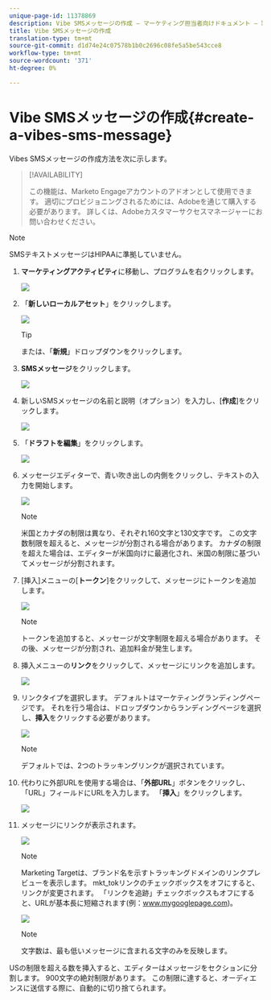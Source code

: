```yaml
---
unique-page-id: 11378869
description: Vibe SMSメッセージの作成 — マーケティング担当者向けドキュメント — 製品ドキュメント
title: Vibe SMSメッセージの作成
translation-type: tm+mt
source-git-commit: d1d74e24c07578b1b0c2696c08fe5a5be543cce8
workflow-type: tm+mt
source-wordcount: '371'
ht-degree: 0%

---
```



# Vibe SMSメッセージの作成{#create-a-vibes-sms-message}

Vibes SMSメッセージの作成方法を次に示します。

>[!AVAILABILITY]
>
>この機能は、Marketo Engageアカウントのアドオンとして使用できます。 適切にプロビジョニングされるためには、Adobeを通じて購入する必要があります。 詳しくは、Adobeカスタマーサクセスマネージャーにお問い合わせください。

>[!NOTE]
>
>SMSテキストメッセージはHIPAAに準拠していません。

1. **マーケティングアクティビティ**&#x200B;に移動し、プログラムを右クリックします。

   ![](assets/mobile-right-click-hand.jpg)

1. 「**新しいローカルアセット**」をクリックします。

   ![](assets/new-local-asset-hand.jpg)

   >[!TIP]
   >
   >または、「**新規**」ドロップダウンをクリックします。

1. **SMSメッセージ**&#x200B;をクリックします。

   ![](assets/new-local-asset-selection-hand.jpg)

1. 新しいSMSメッセージの名前と説明（オプション）を入力し、[**作成**]をクリックします。

   ![](assets/new-sms-message-offer-ends-soon-hands.jpg)

1. 「**ドラフトを編集**」をクリックします。

   ![](assets/edit-draft-hand.jpg)

1. メッセージエディターで、青い吹き出しの内側をクリックし、テキストの入力を開始します。

   ![](assets/message-text-pencil.jpg)

   >[!NOTE]
   >
   >米国とカナダの制限は異なり、それぞれ160文字と130文字です。 この文字数制限を超えると、メッセージが分割される場合があります。 カナダの制限を超えた場合は、エディターが米国向けに最適化され、米国の制限に基づいてメッセージが分割されます。

1. [挿入]メニューの[**トークン**]をクリックして、メッセージにトークンを追加します。

   ![](assets/add-token-real-hand.jpg)

   >[!NOTE]
   >
   >トークンを追加すると、メッセージが文字制限を超える場合があります。 その後、メッセージが分割され、追加料金が発生します。

1. 挿入メニューの&#x200B;**リンク**&#x200B;をクリックして、メッセージにリンクを追加します。

   ![](assets/full-message-link-hand.jpg)

1. リンクタイプを選択します。 デフォルトはマーケティングランディングページです。 それを行う場合は、ドロップダウンからランディングページを選択し、**挿入**&#x200B;をクリックする必要があります。

   ![](assets/insert-link-real-hands.jpg)

   >[!NOTE]
   >
   >デフォルトでは、2つのトラッキングリンクが選択されています。

1. 代わりに外部URLを使用する場合は、「**外部URL**」ボタンをクリックし、「URL」フィールドにURLを入力します。 「**挿入**」をクリックします。

   ![](assets/insert-link-url-hands.jpg)

1. メッセージにリンクが表示されます。

   ![](assets/link-added.jpg)

   >[!NOTE]
   >
   >Marketing Targetは、ブランド名を示すトラッキングドメインのリンクプレビューを表示します。 mkt_tokリンクのチェックボックスをオフにすると、リンクが変更されます。 「リンクを追跡」チェックボックスもオフにすると、URLが基本長に短縮されます(例：www.mygooglepage.com)。

   ![](assets/image2016-7-27-16-3a20-3a16.png)

   >[!NOTE]
   >
   >文字数は、最も低いメッセージに含まれる文字のみを反映します。

USの制限を超える数を挿入すると、エディターはメッセージをセクションに分割します。 900文字の絶対制限があります。 この制限に達すると、オーディエンスに送信する際に、自動的に切り捨てられます。
